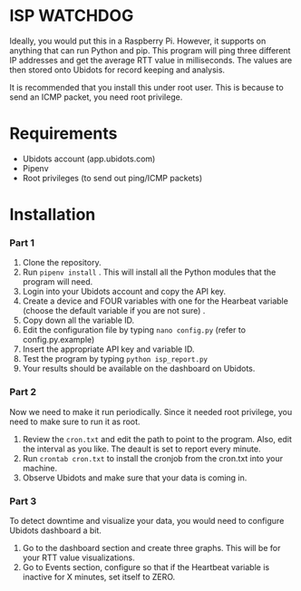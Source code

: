 
# ISP WATCHDOG
 Ideally, you would put this in a Raspberry Pi. However, it supports on anything that can run Python and pip. 
 This program will ping three different IP addresses and get the average RTT value in milliseconds. 
 The values are then stored onto Ubidots for record keeping and analysis. 
 
 It is recommended that you install this under root user. This is because to send an ICMP packet, you need root privilege. 

# Requirements
 - Ubidots account (app.ubidots.com)
 - Pipenv
 - Root privileges (to send out ping/ICMP packets)
 
# Installation
### Part 1
1. Clone the repository.
2. Run `pipenv install` . This will install all the Python modules that the program will need. 
3. Login into your Ubidots account and copy the API key. 
4. Create a device and FOUR variables with one for the Hearbeat variable (choose the default variable if you are not sure) .
5. Copy down all the variable ID.
6. Edit the configuration file by typing `nano config.py` (refer to config.py.example)
7. Insert the appropriate API key and variable ID.
8. Test the program by typing `python isp_report.py`
9. Your results should be available on the dashboard on Ubidots.

### Part 2
Now we need to make it run periodically. Since it needed root privilege, you need to make sure to run it as root. 
1. Review the `cron.txt` and edit the path to point to the program. Also, edit the interval as you like. The deault is set to report every minute. 
2. Run `crontab cron.txt` to install the cronjob from the cron.txt into your machine. 
3. Observe Ubidots and make sure that your data is coming in. 

### Part 3 
To detect downtime and visualize your data, you would need to configure Ubidots dashboard a bit. 
1. Go to the dashboard section and create three graphs. This will be for your RTT value visualizations. 
2. Go to Events section, configure so that if the Heartbeat variable is inactive for X minutes, set itself to ZERO. 
